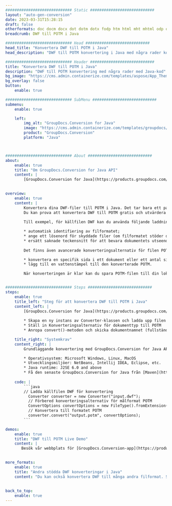 ```yaml
---
############################# Static ############################
layout: "auto-gen-conversion"
date: 2023-03-31T15:28:15
draft: false
otherformats: doc docm docx dot dotm dotx fodp htm html mht mhtml odp odt otp pot potm potx pps ppsm ppsx ppt pptm pptx rtf
breadcrumb: DWF till POTM i Java

############################# Head ############################
head_title: "Konvertera DWF till POTM i Java"
head_description: "DWF till POTM konvertering i Java med några rader kod. Konvertera över 160 filformat med hjälp av GroupDocs dokumentkonverterings-API för Java"

############################# Header ############################
title: "Konvertera DWF till POTM i Java"
description: "DWF till POTM konvertering med några rader med Java-kod"
bg_image: "https://cms.admin.containerize.com/templates/aspose/App_Themes/V3/images/bg/header1.png"
bg_overlay: false
button:
    enable: true

############################# SubMenu ############################
submenu:
    enable: true

    left:
        img_alt: "GroupDocs.Conversion for Java"
        image: "https://cms.admin.containerize.com/templates/groupdocs/images/product-logos/90x90-noborder/groupdocs-conversion-java.png"
        product: "GroupDocs.Conversion"
        platform: "Java"



############################# About ############################
about:
    enable: true
    title: "Om GroupDocs.Conversion for Java API"
    content: |
        [GroupDocs.Conversion for Java](https://products.groupdocs.com/conversion/java/) är ett avancerat filformatkonverterings-API för konvertering mellan populära bild- och dokumentformat som Microsoft Office, OpenDocument, PDF, HTML, e-post, CAD. och mycket mer med bara några rader kod. Det inbyggda API:t upptäcker automatiskt formaten för originaldokumenten och erbjuder många alternativ för att anpassa de konverterade dokumenten. Tillsammans med funktionen att extrahera information från ett dokument, stöder den också cachelagring av konverteringsresultaten till den lokala disken som standard. Men alla typer av cachelagring kan stödjas genom att implementera lämpliga gränssnitt - Amazon S3, Dropbox, Google Drive, Windows Azure, Reddis eller andra.
    

overview:
    enable: true
    content: |
        Konvertera dina DWF-filer till POTM i Java. Det tar bara ett par rader med Java-kod på valfri plattform, som Windows, Linux, macOS.
        Du kan prova att konvertera DWF till POTM gratis och utvärdera kvaliteten på konverteringsresultaten. Tillsammans med enkla filkonverteringsskript kan du prova mer sofistikerade alternativ för att ladda källfilen DWF och lagra POTM-utdata. 
        
        Till exempel, för källfilen DWF kan du använda följande laddningsalternativ:

        * automatisk identifiering av filformatet;
        * ange ett lösenord för skyddade filer (om filformatet stöder det);
        * ersätt saknade teckensnitt för att bevara dokumentets utseende.
        
        Det finns även avancerade konverteringsalternativ för filen POTM:

        * konvertera en specifik sida i ett dokument eller ett antal sidor;
        * lägg till en vattenstämpel till den konverterade POTM.

        När konverteringen är klar kan du spara POTM-filen till din lokala filsökväg eller till tredje parts lagring såsom FTP, Amazon S3, Google Drive, Dropbox etc. Observera - för att konvertera DWF till POTM behöver du inte installera någon ytterligare programvara, såsom MS Office, Open Office, Adobe Acrobat Reader etc.


############################# Steps ############################
steps:
    enable: true
    title_left: "Steg för att konvertera DWF till POTM i Java"
    content_left: |
        [GroupDocs.Conversion for Java](https://products.groupdocs.com/conversion/java/) låter utvecklare enkelt konvertera DWF fil till POTM med några rader kod.
        
        * Skapa en ny instans av Converter-klassen och ladda upp filen DWF med den fullständiga sökvägen
        * Ställ in Konverteringsalternativ för dokumenttyp till POTM
        * Anropa convert()-metoden och skicka dokumentnamnet (fullständig sökväg) och formatet (POTM) som en parameter

    title_right: "Systemkrav"
    content_right: |
        Grundläggande konvertering med GroupDocs.Conversion for Java API kan göras med bara några rader kod. Våra API:er stöds på alla större plattformar och operativsystem. Innan du kör koden nedan, se till att du har följande förutsättningar installerade på ditt system.

        * Operativsystem: Microsoft Windows, Linux, MacOS
        * Utvecklingsmiljöer: NetBeans, Intellij IDEA, Eclipse, etc.
        * Java runtime: J2SE 6.0 and above
        * Få den senaste GroupDocs.Conversion for Java från [Maven](https://repository.groupdocs.com/webapp/#/artifacts/browse/tree/General/repo/com/groupdocs/groupdocs-conversion)
         
    code: |
        ```java    
        // Ladda källfilen DWF för konvertering
          Converter converter = new Converter("input.dwf");
          // Förbered konverteringsalternativ för målformat POTM
          ConvertOptions convertOptions = new FileType().fromExtension("potm").getConvertOptions();
          // Konvertera till formatet POTM
          converter.convert("output.potm", convertOptions);
        ```

demos:
    enable: true
    title: "DWF till POTM Live Demo"
    content: |
       Besök vår webbplats för [GroupDocs.Conversion-app](https://products.groupdocs.app/conversion/family) och försök konvertera DWF till POTM nu. Den kostnadsfria demon har följande fördelar
          

more_formats:
    enable: true
    title: "Andra stödda DWF konverteringar i Java"
    content: "Du kan också konvertera DWF till många andra filformat. Se listan nedan."
       
       
back_to_top:
    enable: true
---
```

